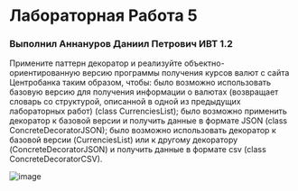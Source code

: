 # Лабораторная Работа 5 
### Выполнил Аннануров Даниил Петрович ИВТ 1.2

Примените паттерн декоратор и реализуйте объектно-ориентированную версию программы получения курсов валют с сайта Центробанка таким образом, чтобы:
было возможно использовать базовую версию для получения информации о валютах (возвращает словарь со структурой, описанной в одной из предыдущих лабораторных работ) (class CurrenciesList);
было возможно применить декоратор к базовой версии и получить данные в формате JSON (class ConcreteDecoratorJSON);
было возможно использовать декоратор к базовой версии (CurrenciesList) или к другому декоратору (ConcreteDecoratorJSON) и получить данные в формате csv (class ConcreteDecoratorCSV).

![image](https://github.com/user-attachments/assets/9705ba04-1d6a-4e63-b4d8-1af9053eccc8)
